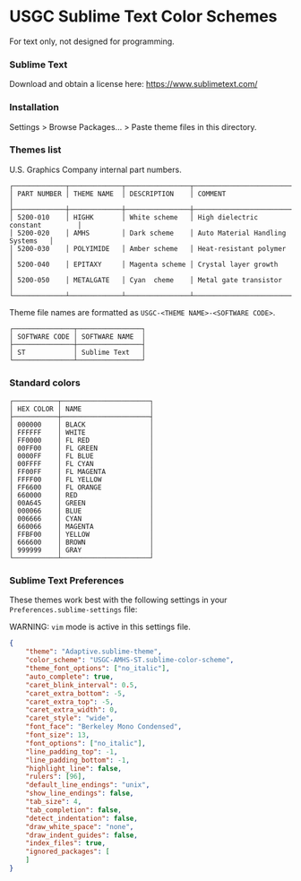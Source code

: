 # USGC Sublime Text Color Schemes
For text only, not designed for programming.

### Sublime Text
Download and obtain a license here: https://www.sublimetext.com/

### Installation
Settings > Browse Packages... > Paste theme files in this directory.

### Themes list

U.S. Graphics Company internal part numbers.
```text
┌─────────────┬─────────────┬────────────────┬──────────────────────────────────┐
│ PART NUMBER │ THEME NAME  │ DESCRIPTION    │ COMMENT                          │
├─────────────┼─────────────┼────────────────┼──────────────────────────────────┤
│ 5200-010    │ HIGHK       │ White scheme   │ High dielectric constant         │
│ 5200-020    │ AMHS        │ Dark scheme    │ Auto Material Handling Systems   │
│ 5200-030    │ POLYIMIDE   │ Amber scheme   │ Heat-resistant polymer           │
│ 5200-040    │ EPITAXY     │ Magenta scheme │ Crystal layer growth             │
│ 5200-050    │ METALGATE   │ Cyan  cheme    │ Metal gate transistor            │
└─────────────┴─────────────┴────────────────┴──────────────────────────────────┘
```

Theme file names are formatted as `USGC-<THEME NAME>-<SOFTWARE CODE>`.

```text
┌───────────────┬────────────────┐
│ SOFTWARE CODE │ SOFTWARE NAME  │
├───────────────┼────────────────┤
│ ST            │ Sublime Text   │
└───────────────┴────────────────┘
```

### Standard colors
```text
┌───────────┬──────────────────────┐
│ HEX COLOR │ NAME                 │
├───────────┼──────────────────────┤
│ 000000    │ BLACK                │
│ FFFFFF    │ WHITE                │
│ FF0000    │ FL RED               │
│ 00FF00    │ FL GREEN             │
│ 0000FF    │ FL BLUE              │
│ 00FFFF    │ FL CYAN              │
│ FF00FF    │ FL MAGENTA           │
│ FFFF00    │ FL YELLOW            │
│ FF6600    │ FL ORANGE            │
│ 660000    │ RED                  │
│ 00A645    │ GREEN                │
│ 000066    │ BLUE                 │
│ 006666    │ CYAN                 │
│ 660066    │ MAGENTA              │
│ FFBF00    │ YELLOW               │
│ 666600    │ BROWN                │
│ 999999    │ GRAY                 │
└───────────┴──────────────────────┘
```

### Sublime Text Preferences

These themes work best with the following settings in your `Preferences.sublime-settings` file:


WARNING: `vim` mode is active in this settings file.
```json
{
	"theme": "Adaptive.sublime-theme",
	"color_scheme": "USGC-AMHS-ST.sublime-color-scheme",
	"theme_font_options": ["no_italic"],
	"auto_complete": true,
	"caret_blink_interval": 0.5,
	"caret_extra_bottom": -5,
	"caret_extra_top": -5,
	"caret_extra_width": 0,	
	"caret_style": "wide",
	"font_face": "Berkeley Mono Condensed",
	"font_size": 13,
	"font_options": ["no_italic"],
	"line_padding_top": -1,
	"line_padding_bottom": -1,
	"highlight_line": false,
	"rulers": [96],
	"default_line_endings": "unix",
	"show_line_endings": false,
	"tab_size": 4,
	"tab_completion": false,
	"detect_indentation": false,
	"draw_white_space": "none",
	"draw_indent_guides": false,
	"index_files": true,
	"ignored_packages": [
	]
}

```